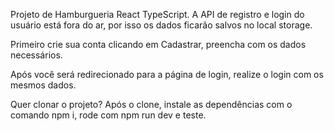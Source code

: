Projeto de Hamburgueria React TypeScript.
A API de registro e login do usuário está fora do ar, por isso os dados ficarão salvos no local storage.

Primeiro crie sua conta clicando em Cadastrar, preencha com os dados necessários.

Após você será redirecionado para a página de login, realize o login com os mesmos dados.

Quer clonar o projeto? Após o clone, instale as dependências com o comando npm i, rode com npm run dev e teste.
